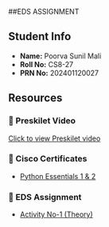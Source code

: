 ##EDS ASSIGNMENT

## Student Info
- **Name:** Poorva Sunil Mali  
- **Roll No:** CS8-27  
- **PRN No:** 202401120027  

## Resources

### 🎥 Preskilet Video
[Click to view Preskilet video](https://preskilet.com/202401120027@mitaoe.ac.in)

### 📄 Cisco Certificates
- [Python Essentials 1 & 2](./Cisco_Certificates.pdf)

### 📝 EDS Assignment
- [Activity No-1 (Theory)](./EDS_THEORY_ACTIVITY_NO-1.pdf)

